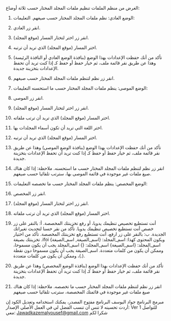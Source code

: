 

الغرض من منظم الملفات تنظيم ملفات المجلد المختار حسب ثلاثة أوضاع:

1. الوضع العادي: نظم ملفات المجلد المختار حسب صيغهم.
التعليمات:
1. انقر زر العادي.
2. انقر زر اختر لتختار المسار (موقع المجلد).
3. اختر المسار (موقع المجلد) الذي تريد أن ترتبه.
4. تأكد من أنك حفظت الإعدادات بهذا الوضع (بنافذة الوضع العادي أو النافذة الرئيسة) وهذا عن طريق نقر قائمة ملف، ثم خيار حفظ أو حفظ كـ إذا كنت تريد أن تحفظ الإعدادات بتخزينة جديدة.
5. انقر زر نظم لتنظم ملفات المجلد المختار حسب صيغهم.


2. الوضع الموصى: ينظم ملفات المجلد المختار حسب ما استحسنه
التعليمات:
1. انقر زر الموصى.
2. انقر زر اختر لتختار المسار (موقع المجلد).
3. اختر المسار (موقع المجلد) الذي تريد أن ترتب ملفاته.
4. اختر اللغة التي تريد أن تكون أسماء المجلدات بها.
5. اختر المسار (موقع المجلد) الذي تريد أن ترتبه.
6. تأكد من أنك حفظت الإعدادات بهذا الوضع (بنافذة الوضع الموصى) وهذا عن طريق نقر قائمة ملف، ثم خيار حفظ أو حفظ كـ إذا كنت تريد أن تحفظ الإعدادات بتخزينة جديدة.
7. انقر زر نظم لتنظم ملفات المجلد المختار حسب ما استحسنه.
 ملاحظة: إذا كان هناك صيغ ملفات غير موجودة في قائمة الموصى بها، سترتب تلقائيا حسب صيغهم.

3. الوضع المخصص: ينظم ملفات المجلد المختار حسب ما تخصصه
التعليمات:
1. انقر زر المخصص.
2. انقر زر اختر لتختار المسار (موقع المجلد).
3. اختر المسار (موقع المجلد) الذي تريد أن ترتب ملفاته.
4. أنت تستطيع تخصيص تنظيمك يدويا، أو رفع تخزينتك المخصصة.
   أ: بالنقر على زر خصص أنت تستطيع تخصيص تنظيمك يدويا.
      تأكد من نقر حسنا لتحديث تغيراتك الجديدة.
  ب: بالنقر على زر ارفع،  أنت تستطيع رفع تخزينتك المخصصة.
      تأكد من اختيار تخزينتك بصيغة .ifoi ويكون المحتوى كهذا:
       اسم_المجلد:
       {اسم_الصيغة, اسم_الصيغة}
       اسم_المجلد:
       {اسم_الصيغة}
       اسم_المجلد:
                                                                                                                                                                     															  {}
      اسم_المجلد يجب أن يكون مسموحا، وممكن أن يكون من كلمات متعددة.
      اسم_الصيغة يجب أن يكون مسموحا دون نقطة (.)، وممكن أن يكون من كلمات متعددة.
5. تأكد من أنك حفظت الإعدادات بهذا الوضع (بنافذة الوضع المخصص) وهذا عن طريق نقر قائمة ملف، ثم خيار حفظ أو حفظ كـ إذا كنت تريد أن تحفظ الإعدادات بتخزينة جديدة.
6. انقر زر نظم لتنظم ملفات المجلد المختار حسب ما تخصصه.
   ملاحظة: إذا كان هناك صيغ ملفات غير موجودة في قائمتك المخصصة، سترتب تلقائيا حسب صيغهم
   
مبرمج البرنامج جواد اليوسف
البرنامج مفتوح المصدر، يمكنك استخدامه وتعديل الكود إن أردت تحسينه
لا تنس أن تنسب الفضل لي في العمل الأصلي
الإصدار: Ver 1 
للتواصل معي: Jawadkazemalyousef@gmail.com 
شكرا لكم



                                                                             
         
